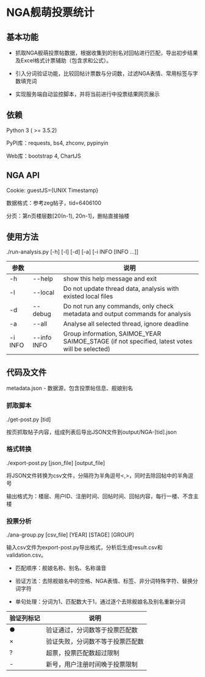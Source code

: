 # NGA舰萌投票统计

## 基本功能

* 抓取NGA舰萌投票帖数据，根据收集到的别名对回帖进行匹配，导出初步结果及Excel格式计票辅助（包含求和公式）。

* 引入分词验证功能，比较回帖计票数与分词数，过滤NGA表情、常用标签与字数填充词

* 实现服务端自动监控脚本，并将当前进行中投票结果网页展示

## 依赖

Python 3 ( >= 3.5.2)

PyPI库：requests, bs4, zhconv, pypinyin

Web库：bootstrap 4, ChartJS

## NGA API

Cookie: guestJS={UNIX Timestamp}

数据格式：参考zeg帖子，tid=6406100

分页：第n页楼层数[20(n-1), 20n-1]，删帖直接抽楼

## 使用方法

./run-analysis.py [-h] [-l] [-d] [-a] [-i INFO [INFO ...]]

|参数||说明
|---|---|---|
|-h|--help|show this help message and exit
|-l|--local|Do not update thread data, analysis with existed local files
|-d|--debug|Do not run any commands, only check metadata and output commands for analysis
|-a|--all|Analyse all selected thread, ignore deadline
|-i INFO|--info INFO|Group information, SAIMOE_YEAR SAIMOE_STAGE (if not specified, latest votes will be selected)

## 代码及文件

metadata.json - 数据源，包含投票帖信息、舰娘别名

### 抓取脚本

./get-post.py [tid]

按页抓取帖子内容，组成列表后导出JSON文件到output/NGA-[tid].json

### 格式转换

./export-post.py [json_file] [output_file]

将JSON文件转换为csv文件，分隔符为半角逗号<,>，同时去除回帖中的半角逗号

输出格式为：楼层、用户ID、注册时间、回帖时间、回帖内容，每行一楼、不含主楼

### 投票分析

./ana-group.py [csv_file] [YEAR] [STAGE] [GROUP]

输入csv文件为export-post.py导出格式，分析后生成result.csv和validation.csv。

* 匹配顺序：舰娘名称、别名、名称谐音

* 验证方法：去除舰娘名中的空格、NGA表情、标签、非分词特殊字符、替换分词字符

* 单句处理：分词为1、匹配数大于1，通过逐个去除舰娘名及别名重新分词

|验证列标记|说明|
|---|---|
|●|验证通过，分词数等于投票匹配数|
|×|验证失败，分词数不等于投票匹配数|
|?|超票，投票匹配数超过限制|
|-|新号，用户注册时间晚于投票限制|